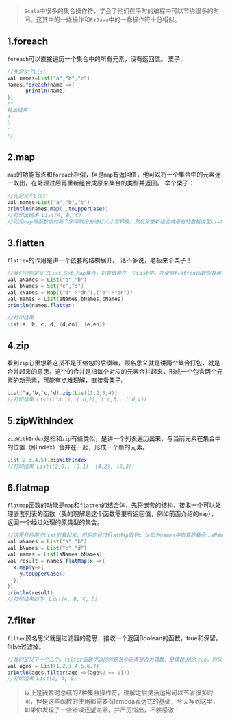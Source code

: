 > `Scala`中很多的集合操作符，学会了他们在平时的编程中可以节约很多的时间。这其中的一些操作和`RxJava`中的一些操作符十分相似。

## 1.foreach
`foreach`可以直接遍历一个集合中的所有元素，没有返回值。
栗子：
```java
//先定义个List
val names=List("a","b","c")
names.foreach(name =>{
      println(name)
})
/*
输出结果
a
b
c
*/

```

## 2.map
`map`的功能有点和`foreach`相似，但是`map`有返回值，他可以将一个集合中的元素逐一取出，在处理过后再重新组合成原来集合的类型并返回。
举个栗子：
```java
//先定义个List
val names=List("a","b","c")
println(names.map(_.toUpperCase))
//打印出结果 List(A, B, C)
//可见map将函数中的每个字母取出去进行大小写转换，然后又重新组合成原有的数据类型List集合并返回。
```

## 3.flatten

`flatten`的作用是讲一个嵌套的结构展开。
话不多说，老板来个栗子！
```java
//我们分别定义了List,Set,Map集合，将其嵌套在一个List中，在使用flatten函数将其展开
val aNames = List("a","b")
val bNames = Set("c","d")
val cNames = Map(("d"->"dn"),("e"->"en"))
val names = List(aNames,bNames,cNames)
println(names.flatten)

//打印结果
List(a, b, c, d, (d,dn), (e,en))
```

## 4.zip
看到`zip`心里想着这货不是压缩包的后缀嘛，顾名思义就是讲两个集合打包，就是合并起来的意思，这个的合并是指每个对应的元素合并起来，形成一个包含两个元素的新元素，可能有点难理解，直接看栗子。
```java
List('a,'b,'c,'d).zip(List(1,2,3,4))
//打印结果 List(('a,1), ('b,2), ('c,3), ('d,4))
```

## 5.zipWithIndex
`zipWithIndex`是指和`zip`有些类似，是讲一个列表遍历出来，与当前元素在集合中的位置（即Index）合并在一起，形成一个新的元素。
```java
List(2,3,4,5).zipWithIndex
//打印结果 List((2,0), (3,1), (4,2), (5,3))
```

## 6.flatmap
`flatmap`函数的功能是`map`和`flatten`的结合体，先将嵌套的结构，接收一个可以处理嵌套列表的函数（我的理解是这个函数需要有返回值，例如前面介绍的`map`），返回一个经过处理的原类型的集合。
```java
//这里我将两个List嵌套起来，然后先经过flatMap取到x（x即为names中嵌套的集合：aNames和bNames），然后经过map函数，遍历拿到的x集合，将其转换为大写字母，返回给flatMap函数，进行合并。
val aNames = List("a","b")
val bNames = List("c","d")
val names = List(aNames,bNames)
val result = names.flatMap(x =>{
  x.map(y=>{
    y.toUpperCase()
  })
})
println(result)
//打印结果如下：List(A, B, C, D)
```
## 7.filter
`filter`顾名思义就是过滤器的意思，接收一个返回Boolean的函数，true和保留，false过滤掉。
```java
//我们定义了一个几个，filter函数中返回的是各个元素是否为偶数，是偶数返回true，则保留，反之过滤。
val ages = List(1,2,3,4,5,6,7)
println(ages.filter(age =>{age%2 == 0}))
//打印结果 List(2, 4, 6)
```


> 以上是我暂时总结的7种集合操作符，理解之后灵活运用可以节省很多时间，但是这些函数的使用都需要有lambda表达式的基础，今天写到这里，如果你发现了一些错误还望海涵，并严厉指出，不胜感激！
